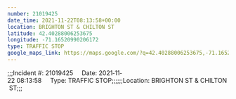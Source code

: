 ```yaml
---
number: 21019425
date_time: 2021-11-22T08:13:58+00:00
location: BRIGHTON ST & CHILTON ST
latitude: 42.40288006253675
longitude: -71.16520990206172
type: TRAFFIC STOP
google_maps_link: https://maps.google.com/?q=42.40288006253675,-71.16520990206172
---
```


;;;Incident #: 21019425     Date: 2021‐11‐22 08:13:58     Type: TRAFFIC STOP;;;;;;Location: BRIGHTON ST & CHILTON ST;;;
